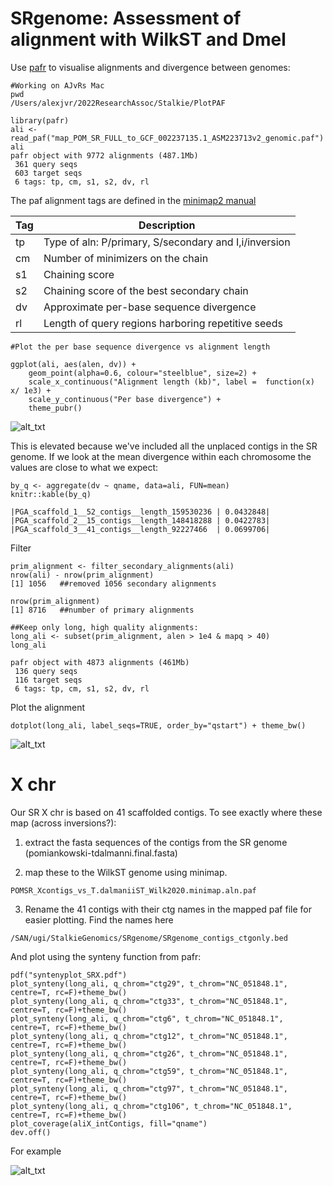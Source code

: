 # SRgenome: Assessment of alignment with WilkST and Dmel

Use [pafr](https://cran.r-project.org/web/packages/pafr/vignettes/Introduction_to_pafr.html) to visualise alignments and divergence between genomes: 


```
#Working on AJvRs Mac
pwd 
/Users/alexjvr/2022ResearchAssoc/Stalkie/PlotPAF

library(pafr)
ali <- read_paf("map_POM_SR_FULL_to_GCF_002237135.1_ASM223713v2_genomic.paf")
ali
pafr object with 9772 alignments (487.1Mb)
 361 query seqs
 603 target seqs
 6 tags: tp, cm, s1, s2, dv, rl
```

The paf alignment tags are defined in the [minimap2 manual](https://lh3.github.io/minimap2/minimap2.html)

|Tag|Description|
|--|--|
|tp|Type of aln: P/primary, S/secondary and I,i/inversion|
|cm|Number of minimizers on the chain|
|s1|Chaining score|
|s2|Chaining score of the best secondary chain|
|dv|Approximate per-base sequence divergence|
|rl|Length of query regions harboring repetitive seeds|


```
#Plot the per base sequence divergence vs alignment length

ggplot(ali, aes(alen, dv)) + 
    geom_point(alpha=0.6, colour="steelblue", size=2) + 
    scale_x_continuous("Alignment length (kb)", label =  function(x) x/ 1e3) +
    scale_y_continuous("Per base divergence") + 
    theme_pubr()

```


![alt_txt][Fig1]

[Fig1]:https://user-images.githubusercontent.com/12142475/174992267-63b57fe0-c15a-4eab-9e32-6de6b52d15d5.png



This is elevated because we've included all the unplaced contigs in the SR genome. If we look at the mean divergence within each chromosome the values are close to what we expect: 

```
by_q <- aggregate(dv ~ qname, data=ali, FUN=mean)
knitr::kable(by_q)

|PGA_scaffold_1__52_contigs__length_159530236 | 0.0432848|
|PGA_scaffold_2__15_contigs__length_148418288 | 0.0422783|
|PGA_scaffold_3__41_contigs__length_92227466  | 0.0699706|
```


Filter
```
prim_alignment <- filter_secondary_alignments(ali)
nrow(ali) - nrow(prim_alignment)
[1] 1056   ##removed 1056 secondary alignments

nrow(prim_alignment)
[1] 8716   ##number of primary alignments

##Keep only long, high quality alignments: 
long_ali <- subset(prim_alignment, alen > 1e4 & mapq > 40)
long_ali

pafr object with 4873 alignments (461Mb)
 136 query seqs
 116 target seqs
 6 tags: tp, cm, s1, s2, dv, rl
```


Plot the alignment
```
dotplot(long_ali, label_seqs=TRUE, order_by="qstart") + theme_bw()
```

![alt_txt][Fig1]

[Fig1]:https://user-images.githubusercontent.com/12142475/177125072-a6fcdc4d-9e66-4703-b60a-6e4bff105741.png


# X chr

Our SR X chr is based on 41 scaffolded contigs. To see exactly where these map (across inversions?): 

1) extract the fasta sequences of the contigs from the SR genome (pomiankowski-tdalmanni.final.fasta)

2) map these to the WilkST genome using minimap. 

```
POMSR_Xcontigs_vs_T.dalmaniiST_Wilk2020.minimap.aln.paf
```

3) Rename the 41 contigs with their ctg names in the mapped paf file for easier plotting. Find the names here

```
/SAN/ugi/StalkieGenomics/SRgenome/SRgenome_contigs_ctgonly.bed
```


And plot using the synteny function from pafr: 
```
pdf("syntenyplot_SRX.pdf")
plot_synteny(long_ali, q_chrom="ctg29", t_chrom="NC_051848.1", centre=T, rc=F)+theme_bw()
plot_synteny(long_ali, q_chrom="ctg33", t_chrom="NC_051848.1", centre=T, rc=F)+theme_bw()
plot_synteny(long_ali, q_chrom="ctg6", t_chrom="NC_051848.1", centre=T, rc=F)+theme_bw()
plot_synteny(long_ali, q_chrom="ctg12", t_chrom="NC_051848.1", centre=T, rc=F)+theme_bw()
plot_synteny(long_ali, q_chrom="ctg26", t_chrom="NC_051848.1", centre=T, rc=F)+theme_bw()
plot_synteny(long_ali, q_chrom="ctg59", t_chrom="NC_051848.1", centre=T, rc=F)+theme_bw()
plot_synteny(long_ali, q_chrom="ctg97", t_chrom="NC_051848.1", centre=T, rc=F)+theme_bw()
plot_synteny(long_ali, q_chrom="ctg106", t_chrom="NC_051848.1", centre=T, rc=F)+theme_bw()
plot_coverage(aliX_intContigs, fill="qname")
dev.off()

```

For example

![alt_txt][Fig2]

[Fig2]:https://user-images.githubusercontent.com/12142475/177124031-923df5da-89df-4ffe-8997-96471fdb82d6.png




